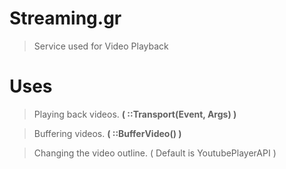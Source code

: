 # Streaming.gr
> Service used for Video Playback
# Uses
> Playing back videos. **( ::Transport(Event, Args) )**

> Buffering videos. **( ::BufferVideo() )**

> Changing the video outline. ( Default is YoutubePlayerAPI )
